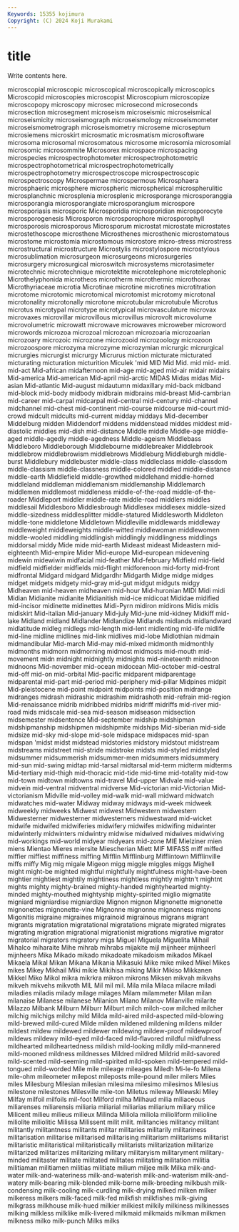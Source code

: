 ```yaml
---
Keywords: 15355 kojimura
Copyright: (C) 2024 Koji Murakami
---
```


# title

Write contents here.



microscopial microscopic
microscopical microscopically microscopics Microscopid microscopies microscopist Microscopium microscopize microscopopy microscopy
microsec microsecond microseconds microsection microsegment microseism microseismic microseismical microseismicity microseismograph
microseismology microseismometer microseismometrograph microseismometry microseme microseptum microsiemens microskirt microsmatic microsmatism
microsoftware microsoma microsomal microsomatous microsome microsomia microsomial microsomic microsommite Microsorex
microspace microspacing microspecies microspectrophotometer microspectrophotometric microspectrophotometrical microspectrophotometrically microspectrophotometry microspectroscope microspectroscopic
microspectroscopy Microspermae microspermous Microsphaera microsphaeric microsphere microspheric microspherical microspherulitic microsplanchnic
microsplenia microsplenic microsporange microsporanggia microsporangia microsporangiate microsporangium microspore microsporiasis microsporic
Microsporidia microsporidian microsporocyte microsporogenesis Microsporon microsporophore microsporophyll microsporosis microsporous Microsporum
microstat microstate microstates microstethoscope microsthene Microsthenes microsthenic microstomatous microstome microstomia
microstomous microstore micro-stress microstress microstructural microstructure Microstylis microstylospore microstylous microsublimation
microsurgeon microsurgeons microsurgeries microsurgery microsurgical microswitch microsystems microtasimeter microtechnic microtechnique
microtektite microtelephone microtelephonic Microthelyphonida microtheos microtherm microthermic microthorax Microthyriaceae microtia
Microtinae microtine microtines microtitration microtome microtomic microtomical microtomist microtomy microtonal
microtonality microtonally microtone microtubular microtubule Microtus microtus microtypal microtype microtypical
microvasculature microvax microvaxes microvillar microvillous microvillus microvolt microvolume microvolumetric microwatt
microwave microwaves microweber microword microwords microzoa microzoal microzoan microzoaria microzoarian
microzoary microzoic microzone microzooid microzoology microzoon microzoospore microzyma microzyme microzymian
micrurgic micrurgical micrurgies micrurgist micrurgy Micrurus miction micturate micturated micturating
micturation micturition Miculek 'mid MID Mid Mid. mid mid- mid.
mid-act Mid-african midafternoon mid-age mid-aged mid-air midair midairs Mid-america Mid-american
Mid-april mid-arctic MIDAS Midas midas Mid-asian Mid-atlantic Mid-august midautumn midaxillary
mid-back midband mid-block mid-body midbody midbrain midbrains mid-breast Mid-cambrian mid-career
mid-carpal midcarpal mid-central mid-century mid-channel midchannel mid-chest mid-continent mid-course midcourse
mid-court mid-crowd midcult midcults mid-current midday middays Mid-december Middelburg midden
Middendorf middens middenstead middes middest mid-diastolic middies mid-dish mid-distance Middle
middle Middle-age middle-aged middle-agedly middle-agedness Middle-ageism Middlebass Middleboro Middleborough Middlebourne
middlebreaker Middlebrook middlebrow middlebrowism middlebrows Middleburg Middleburgh middle-burst Middlebury middlebuster
middle-class middleclass middle-classdom middle-classism middle-classness middle-colored middled middle-distance middle-earth Middlefield
middle-growthed middlehand middle-horned middleland middleman middlemanism middlemanship Middlemarch middlemen middlemost
middleness middle-of-the-road middle-of-the-roader Middleport middler middle-rate middle-road middlers middles middlesail
Middlesboro Middlesbrough Middlesex middlesex middle-sized middle-sizedness middlesplitter middle-statured Middlesworth Middleton
middle-tone middletone Middletown Middleville middlewards middleway middleweight middleweights middle-witted middlewoman
middlewomen middle-wooled middling middlingish middlingly middlingness middlings middorsal middy Mide
mide mid-earth Mideast mideast Mideastern mid-eighteenth Mid-empire Mider Mid-europe Mid-european
midevening midewin midewiwin midfacial mid-feather Mid-february Midfield mid-field midfield midfielder
midfields mid-flight midforenoon mid-forty mid-front midfrontal Midgard midgard Midgardhr Midgarth
Midge midge midges midget midgets midgety mid-gray mid-gut midgut midguts
midgy Midheaven mid-heaven midheaven mid-hour Mid-huronian MIDI Midi midi Midian
Midianite midianite Midianitish mid-ice midicoat Mididae midified mid-incisor midinette midinettes
Midi-Pyrn midiron midirons Midis midis midiskirt Mid-italian Mid-january Mid-july Mid-june
mid-kidney Midkiff mid-lake Midland midland Midlander Midlandize Midlands midlands midlandward
midlatitude midleg midlegs mid-length mid-lent midlenting mid-life midlife mid-line midline
midlines mid-link midlives mid-lobe Midlothian midmain midmandibular Mid-march Mid-may mid-mixed
midmonth midmonthly midmonths midmorn midmorning midmost midmosts mid-mouth mid-movement midn
midnight midnightly midnights mid-nineteenth midnoon midnoons Mid-november mid-ocean midocean Mid-october
mid-oestral mid-off mid-on mid-orbital Mid-pacific midparent midparentage midparental mid-part mid-period
mid-periphery mid-pillar Midpines midpit Mid-pleistocene mid-point midpoint midpoints mid-position midrange
midranges midrash midrashic midrashim midrashoth mid-refrain mid-region Mid-renaissance midrib midribbed
midribs midriff midriffs mid-river mid-road mids midscale mid-sea mid-season midseason
midsection midsemester midsentence Mid-september midship midshipman midshipmanship midshipmen midshipmite midships
Mid-siberian mid-side midsize mid-sky mid-slope mid-sole midspace midspaces mid-span midspan
'midst midst midstead midstories midstory midstout midstream midstreams midstreet mid-stride
midstroke midsts mid-styled midstyled midsummer midsummerish midsummer-men midsummers midsummery mid-sun
mid-swing midtap mid-tarsal midtarsal mid-term midterm midterms Mid-tertiary mid-thigh mid-thoracic
mid-tide mid-time mid-totality mid-tow mid-town midtown midtowns mid-travel Mid-upper Midvale
mid-value midvein mid-ventral midventral midverse Mid-victorian mid-Victorian Mid-victorianism Midville mid-volley
mid-walk mid-wall midward midwatch midwatches mid-water Midway midway midways mid-week
midweek midweekly midweeks Midwest midwest Midwestern midwestern Midwesterner midwesterner midwesterners
midwestward mid-wicket midwife midwifed midwiferies midwifery midwifes midwifing midwinter midwinterly
midwinters midwintry midwise midwived midwives midwiving mid-workings mid-world midyear midyears
mid-zone MIE Mielziner mien miens Mientao Mieres miersite Miescherian Miett
MIF MIFASS miff miffed miffier miffiest miffiness miffing Mifflin Mifflinburg
Mifflintown Mifflinville miffs miffy Mig mig migale Migeon migg miggle
miggles miggs Mighell might might-be mighted mightful mightfully mightfulness might-have-been
mightier mightiest mightily mightiness mightless mightly mightn't mightnt mights mighty
mighty-brained mighty-handed mightyhearted mighty-minded mighty-mouthed mightyship mighty-spirited miglio migmatite migniard
migniardise migniardize Mignon mignon Mignonette mignonette mignonettes mignonette-vine Mignonne mignonne
mignonness mignons Migonitis migraine migraines migrainoid migrainous migrans migrant migrants
migratation migratational migratations migrate migrated migrates migrating migration migrational migrationist
migrations migrative migrator migratorial migrators migratory migs Miguel Miguela Miguelita
Mihail Mihalco miharaite Mihe mihrab mihrabs mijakite mijl mijnheer mijnheerl
mijnheers Mika Mikado mikado mikadoate mikadoism mikados Mikael Mikaela Mikal
Mikan Mikana Mikania Mikasuki Mike mike miked Mikel Mikes mikes
Mikey Mikhail Miki mikie Mikihisa miking Mikir Mikiso Mikkanen Mikkel
Miko Mikol mikra mikrkra mikron mikrons Miksen mikvah mikvahs mikveh
mikvehs mikvoth MIL Mil mil mil. Mila mila Milaca milacre
miladi miladies miladis milady milage milages Milam milammeter Milan milan
milanaise Milanese milanese Milanion Milano Milanov Milanville milarite Milazzo Milbank
Milburn Milburr Milburt milch milch-cow milched milcher milchig milchigs milchy
mild Milda mild-aired mild-aspected mild-blowing mild-brewed mild-cured Milde milden mildened
mildening mildens milder mildest mildew mildewed mildewer mildewing mildew-proof mildewproof
mildews mildewy mild-eyed mild-faced mild-flavored mildful mildfulness mildhearted mildheartedness mildish
mild-looking mildly mild-mannered mild-mooned mildness mildnesses Mildred mildred Mildrid mild-savored
mild-scented mild-seeming mild-spirited mild-spoken mild-tempered mild-tongued mild-worded Mile mile mileage
mileages Miledh Mi-le-fo Milena mile-ohm mileometer milepost mileposts mile-pound miler
milers Miles miles Milesburg Milesian milesian milesima milesimo milesimos Milesius
milestone milestones Milesville mile-ton Miletus mileway Milewski Miley Milfay milfoil
milfoils mil-foot Milford milha Milhaud milia miliaceous miliarenses miliarensis miliaria
miliarial miliarias miliarium miliary milice Milicent milieu milieus milieux Milinda
Miliola miliola milioliform milioline miliolite miliolitic Milissa Milissent milit milit.
militancies militancy militant militantly militantness militants militar militaries militarily militariness
militarisation militarise militarised militarising militarism militarisms militarist militaristic militaristical militaristically
militarists militarization militarize militarized militarizes militarizing military militaryism militaryment military-minded
militaster militate militated militates militating militation militia militiaman militiamen militias
militiate milium miljee milk Milka milk-and-water milk-and-wateriness milk-and-waterish milk-and-waterism milk-and-watery
milk-bearing milk-blended milk-borne milk-breeding milkbush milk-condensing milk-cooling milk-curdling milk-drying milked
milken milker milkeress milkers milk-faced milk-fed milkfish milkfishes milk-giving milkgrass
milkhouse milk-hued milkier milkiest milkily milkiness milkinesses milking milkless milklike
milk-livered milkmaid milkmaids milkman milkmen milkness milko milk-punch Milks milks
